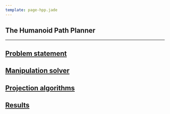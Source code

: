 ```yaml
---
template: page-hpp.jade
---
```


The Humanoid Path Planner
-------------------------
-------------------------

[Problem statement ](/humanoid-path-planner/problem-statement.md)
-------------------------
[Manipulation solver ](/humanoid-path-planner/manipulation-solver.md)
-------------------------
[Projection algorithms](/humanoid-path-planner/projection.md)
-------------------------
[Results](/humanoid-path-planner/results.md)
-------------------------
